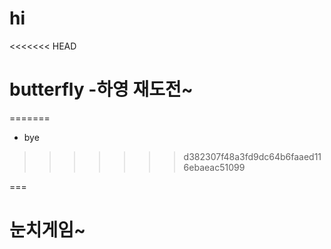 # hi
<<<<<<< HEAD

# butterfly -하영 재도전~
=======
+ bye
>>>>>>> d382307f48a3fd9dc64b6faaed116ebaeac51099

===
# 눈치게임~